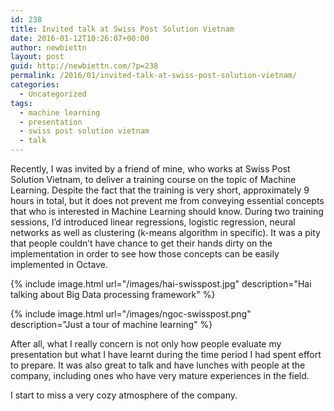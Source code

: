```yaml
---
id: 238
title: Invited talk at Swiss Post Solution Vietnam
date: 2016-01-12T10:26:07+00:00
author: newbiettn
layout: post
guid: http://newbiettn.com/?p=238
permalink: /2016/01/invited-talk-at-swiss-post-solution-vietnam/
categories:
  - Uncategorized
tags:
  - machine learning
  - presentation
  - swiss post solution vietnam
  - talk
---
```

Recently, I was invited by a friend of mine, who works at Swiss Post Solution Vietnam, to deliver a training course on the topic of Machine Learning. Despite the fact that the training is very short, approximately 9 hours in total, but it does not prevent me from conveying essential concepts that who is interested in Machine Learning should know. During two training sessions, I&#8217;d introduced linear regressions, logistic regression, neural networks as well as clustering (k-means algorithm in specific). It was a pity that people couldn&#8217;t have chance to get their hands dirty on the implementation in order to see how those concepts can be easily implemented in Octave.

{% include image.html url="/images/hai-swisspost.jpg" description="Hai talking about Big Data processing framework" %}

{% include image.html url="/images/ngoc-swisspost.png" description="Just a tour of machine learning" %}

After all, what I really concern is not only how people evaluate my presentation but what I have learnt during the time period I had spent effort to prepare. It was also great to talk and have lunches with people at the company, including ones who have very mature experiences in the field.

I start to miss a very cozy atmosphere of the company.
